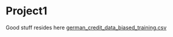 # Project1
Good stuff resides here
[german_credit_data_biased_training.csv](https://github.com/sphllzulu/Project1/files/9936390/german_credit_data_biased_training.csv)

